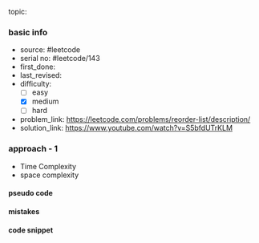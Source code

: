 topic:

### basic info
- source: #leetcode 
- serial no: #leetcode/143
- first_done:
- last_revised:
- difficulty:
	- [ ] easy
	- [x] medium
	- [ ] hard
- problem_link: https://leetcode.com/problems/reorder-list/description/
- solution_link: https://www.youtube.com/watch?v=S5bfdUTrKLM

### approach - 1
- Time Complexity
- space complexity

#### pseudo code

#### mistakes

#### code snippet
```python

```